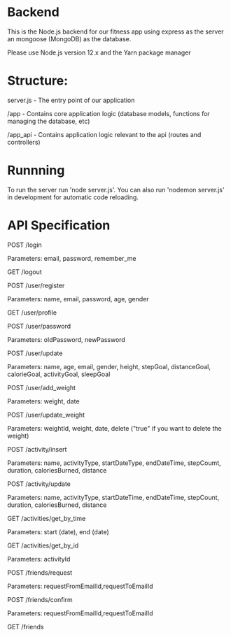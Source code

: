 # Backend

This is the Node.js backend for our fitness app using express as the server an mongoose (MongoDB) as the database.

Please use Node.js version 12.x and the Yarn package manager

# Structure:

server.js - The entry point of our application

/app - Contains core application logic (database models, functions for managing the database, etc)

/app_api - Contains application logic relevant to the api (routes and controllers)

# Runnning

To run the server run 'node server.js'.  You can also run 'nodemon server.js' in development for automatic code reloading.


# API Specification

POST /login

Parameters: email, password, remember_me

GET /logout

POST /user/register

Parameters: name, email, password, age, gender

GET /user/profile

POST /user/password

Parameters: oldPassword, newPassword

POST /user/update

Parameters: name, age, email, gender, height, stepGoal, distanceGoal, calorieGoal, activityGoal, sleepGoal

POST /user/add_weight

Parameters: weight, date

POST /user/update_weight

Parameters: weightId, weight, date, delete ("true" if you want to delete the weight)

POST /activity/insert

Parameters: name, activityType, startDateType, endDateTime, stepCoumt, duration, caloriesBurned, distance

POST /activity/update

Parameters: name, activityType, startDateTime, endDateTime, stepCount, duration, caloriesBurned, distance

GET /activities/get_by_time 

Parameters: start (date), end (date)

GET /activities/get_by_id

Parameters: activityId

POST /friends/request

Parameters: requestFromEmailId,requestToEmailId

POST /friends/confirm

Parameters: requestFromEmailId,requestToEmailId

GET /friends

 